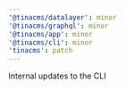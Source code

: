 ```yaml
---
'@tinacms/datalayer': minor
'@tinacms/graphql': minor
'@tinacms/app': minor
'@tinacms/cli': minor
'tinacms': patch
---
```


Internal updates to the CLI

